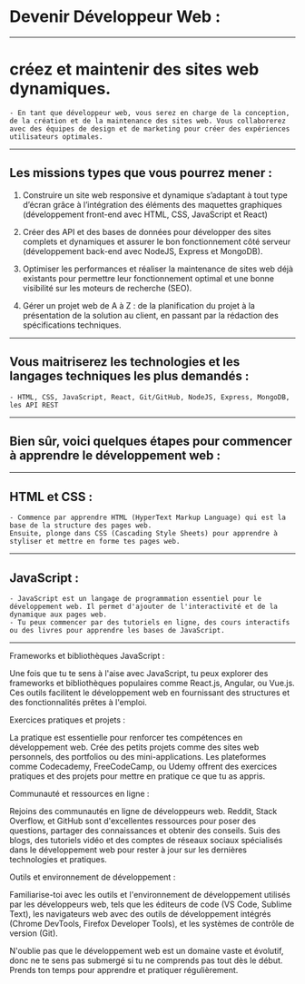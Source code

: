 # **Devenir Développeur Web :**

---
# **créez et maintenir des sites web dynamiques.**

    - En tant que développeur web, vous serez en charge de la conception, de la création et de la maintenance des sites web. Vous collaborerez avec des équipes de design et de marketing pour créer des expériences utilisateurs optimales.

---
## **Les missions types que vous pourrez mener :**

1. Construire un site web responsive et dynamique s’adaptant à tout type d’écran grâce à l’intégration des éléments des maquettes graphiques 
    (développement front-end avec HTML, CSS, JavaScript et React)

2. Créer des API et des bases de données pour développer des sites complets et dynamiques et assurer le bon fonctionnement côté serveur 
    (développement back-end avec NodeJS, Express et MongoDB). 

3. Optimiser les performances et réaliser la maintenance de sites web déjà existants pour permettre leur fonctionnement optimal et une bonne visibilité sur les moteurs de recherche (SEO).

4. Gérer un projet web de A à Z : de la planification du projet à la présentation de la solution au client, en passant par la rédaction des spécifications techniques.

---
## **Vous maitriserez les technologies et les langages techniques les plus demandés :** 

    - HTML, CSS, JavaScript, React, Git/GitHub, NodeJS, Express, MongoDB, les API REST

---
## **Bien sûr, voici quelques étapes pour commencer à apprendre le développement web :**

---
## **HTML et CSS :**

    - Commence par apprendre HTML (HyperText Markup Language) qui est la base de la structure des pages web.
    Ensuite, plonge dans CSS (Cascading Style Sheets) pour apprendre à styliser et mettre en forme tes pages web.

---
## **JavaScript :**

    - JavaScript est un langage de programmation essentiel pour le développement web. Il permet d'ajouter de l'interactivité et de la dynamique aux pages web.
    - Tu peux commencer par des tutoriels en ligne, des cours interactifs ou des livres pour apprendre les bases de JavaScript.

---
Frameworks et bibliothèques JavaScript :

Une fois que tu te sens à l'aise avec JavaScript, tu peux explorer des frameworks et bibliothèques populaires comme React.js, Angular, ou Vue.js. Ces outils facilitent le développement web en fournissant des structures et des fonctionnalités prêtes à l'emploi.


Exercices pratiques et projets :

La pratique est essentielle pour renforcer tes compétences en développement web. Crée des petits projets comme des sites web personnels, des portfolios ou des mini-applications.
Les plateformes comme Codecademy, FreeCodeCamp, ou Udemy offrent des exercices pratiques et des projets pour mettre en pratique ce que tu as appris.


Communauté et ressources en ligne :

Rejoins des communautés en ligne de développeurs web. Reddit, Stack Overflow, et GitHub sont d'excellentes ressources pour poser des questions, partager des connaissances et obtenir des conseils.
Suis des blogs, des tutoriels vidéo et des comptes de réseaux sociaux spécialisés dans le développement web pour rester à jour sur les dernières technologies et pratiques.


Outils et environnement de développement :

Familiarise-toi avec les outils et l'environnement de développement utilisés par les développeurs web, tels que les éditeurs de code (VS Code, Sublime Text), les navigateurs web avec des outils de développement intégrés (Chrome DevTools, Firefox Developer Tools), et les systèmes de contrôle de version (Git).


N'oublie pas que le développement web est un domaine vaste et évolutif, donc ne te sens pas submergé si tu ne comprends pas tout dès le début. Prends ton temps pour apprendre et pratiquer régulièrement.